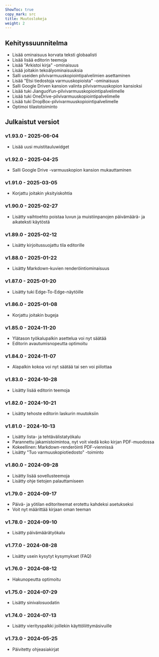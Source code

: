 ```yaml
---
ShowToc: true
copy_mark: src
title: Muutoslokeja
weight: 2
---
```


## Kehityssuunnitelma

- Lisää ominaisuus korvata teksti globaalisti
- Lisää lisää editorin teemoja
- Lisää "Arkistoi kirja" -ominaisuus
- Lisää joitakin tekoälyominaisuuksia
- Salli useiden pilvivarmuuskopiointipalvelimien asettaminen
- Lisää "Etsi tiedostoja varmuuskopioista" -ominaisuus
- Salli Google Driven kansion valinta pilvivarmuuskopion kansioksi
- Lisää tuki JianguoYun-pilvivarmuuskopiointipalvelimelle
- Lisää tuki OneDrive-pilvivarmuuskopiointipalvelimelle
- Lisää tuki DropBox-pilvivarmuuskopiointipalvelimelle
- Optimoi tilastotoiminto

## Julkaistut versiot

### v1.93.0 - 2025-06-04

- Lisää uusi muistitauluwidget

### v1.92.0 - 2025-04-25

- Salli Google Drive -varmuuskopion kansion mukauttaminen

### v1.91.0 - 2025-03-05

- Korjattu joitakin yksityiskohtia

### v1.90.0 - 2025-02-27

- Lisätty vaihtoehto poistaa luvun ja muistiinpanojen päivämäärä- ja aikateksti käytöstä

### v1.89.0 - 2025-02-12

- Lisätty kirjoitussuojattu tila editorille

### v1.88.0 - 2025-01-22

- Lisätty Markdown-kuvien renderöintiominaisuus

### v1.87.0 - 2025-01-20

- Lisätty tuki Edge-To-Edge-näytöille

### v1.86.0 - 2025-01-08

- Korjattu joitakin bugeja

### v1.85.0 - 2024-11-20

- Ylätason työkalupalkin asettelua voi nyt säätää
- Editorin avautumisnopeutta optimoitu

### v1.84.0 - 2024-11-07

- Alapalkin kokoa voi nyt säätää tai sen voi piilottaa

### v1.83.0 - 2024-10-28

- Lisätty lisää editorin teemoja

### v1.82.0 - 2024-10-21

- Lisätty tehoste editorin laskurin muutoksiin

### v1.81.0 - 2024-10-13

- Lisätty lista- ja tehtävälistatyökalu
- Parannettu jakamistoimintoa, nyt voit viedä koko kirjan PDF-muodossa
- Kokeellinen: Markdown-renderöinti PDF-viennissä
- Lisätty "Tuo varmuuskopiotiedosto" -toiminto

### v1.80.0 - 2024-09-28

- Lisätty lisää sovellusteemoja
- Lisätty ohje tietojen palauttamiseen

### v1.79.0 - 2024-09-17

- Päivä- ja yötilan editoriteemat erotettu kahdeksi asetukseksi
- Voit nyt määrittää kirjaan oman teeman

### v1.78.0 - 2024-09-10

- Lisätty päivämäärätyökalu

### v1.77.0 - 2024-08-28

- Lisätty usein kysytyt kysymykset (FAQ)

### v1.76.0 - 2024-08-12

- Hakunopeutta optimoitu

### v1.75.0 - 2024-07-29

- Lisätty sinivalosuodatin

### v1.74.0 - 2024-07-13

- Lisätty vierityspalkki joillekin käyttöliittymäsivuille

### v1.73.0 - 2024-05-25

- Päivitetty ohjeasiakirjat
